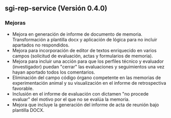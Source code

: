 ## sgi-rep-service (Versión 0.4.0)

### Mejoras
* Mejora en generación de informe de documento de memoria. Transformación a plantilla docx y aplicación de lógica para no incluir apartados no respondidos.
* Mejora para incorporación de editor de textos enriquecido en varios campos (solicitud de evaluación, actas y formularios de memoria).
* Mejora para incluir una acción para que los perfiles técnico y evaluador (investigador) puedan "cerrar" las evaluaciones y seguimientos una vez hayan aportado todos los comentarios.
* Eliminación del campo código órgano competente en las memorias de experimentación animal y su visualización en el informe de retrospectiva favorable.
* Inclusión en el informe de evaluación con dictamen "no procede evaluar" del motivo por el que no se evalúa la memoria.
* Mejora que incluye la generación del informe de acta de reunión bajo plantilla DOCX.
